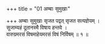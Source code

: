 +++
title = "01 अम्बाः सुमुखाः"

+++
अम्बाः सुमुखाः सृजत पद्वत् सृजत सत्यज्ञेयम् ।  
सूजाम्यहं दूतानस्मै विषाय हन्तवे ।  
वारुग्रमरसं विषमाहेयमरसं विषं निर्विषम् ॥ १ ॥